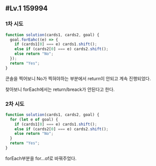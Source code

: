 ## #Lv.1 159994

[](https://school.programmers.co.kr/learn/courses/30/lessons/159994)

### 1차 시도

```jsx
function solution(cards1, cards2, goal) {
  goal.forEahc((e) => {
    if (cards1[0] === e) cards1.shift();
    else if (cards2[0] === e) cards2.shift();
    else return "No";
  });
  return "Yes";
}
```

콘솔을 찍어보니 No가 찍혀야하는 부분에서 return이 안되고 계속 진행되었다.

찾아보니 forEach에서는 return/breack가 안된다고 한다.

### 2차 시도

```jsx
function solution(cards1, cards2, goal) {
  for (let e of goal) {
    if (cards1[0] === e) cards1.shift();
    else if (cards2[0] === e) cards2.shift();
    else return "No";
  }
  return "Yes";
}
```

forEach부분을 for…of로 바꿔주었다.
